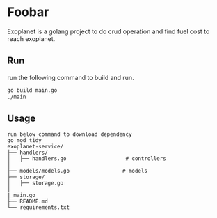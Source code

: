 # Foobar

Exoplanet is a golang project to do crud operation and find fuel cost to reach exoplanet.

## Run

run the following command to build and run.

```bash
go build main.go
./main
```

## Usage

```import
run below command to download dependency
go mod tidy
exoplanet-service/
├── handlers/
│   ├── handlers.go                   # controllers
│              
├── models/models.go                 # models
├── storage/
│   ├── storage.go
│  
|_main.go
├── README.md
└── requirements.txt

